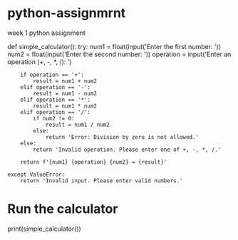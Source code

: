 # python-assignmrnt
week 1 python assignment



def simple_calculator():
    try:
        num1 = float(input('Enter the first number: '))
        num2 = float(input('Enter the second number: '))
        operation = input('Enter an operation (+, -, *, /): ')

        if operation == '+':
            result = num1 + num2
        elif operation == '-':
            result = num1 - num2
        elif operation == '*':
            result = num1 * num2
        elif operation == '/':
            if num2 != 0:
                result = num1 / num2
            else:
                return 'Error: Division by zero is not allowed.'
        else:
            return 'Invalid operation. Please enter one of +, -, *, /.'

        return f'{num1} {operation} {num2} = {result}'

    except ValueError:
        return 'Invalid input. Please enter valid numbers.'


# Run the calculator
print(simple_calculator())
